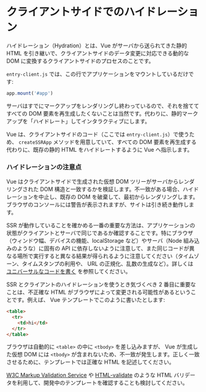 # クライアントサイドでのハイドレーション

ハイドレーション（Hydration）とは、Vue がサーバから送られてきた静的 HTML を引き継いで、クライアントサイドのデータ変更に対応できる動的な DOM に変換するクライアントサイドのプロセスのことです。

`entry-client.js` では、この行でアプリケーションをマウントしているだけです:

```js
app.mount('#app')
```

サーバはすでにマークアップをレンダリングし終わっているので、それを捨ててすべての DOM 要素を再生成したくないことは当然です。代わりに、静的マークアップを「ハイドレート」してインタラクティブにします。

Vue は、クライアントサイドのコード（ここでは `entry-client.js`）で使うため、 `createSSRApp` メソッドを用意していて、すべての DOM 要素を再生成する代わりに、既存の静的 HTML をハイドレートするように Vue へ指示します。

### ハイドレーションの注意点

Vue はクライアントサイドで生成された仮想 DOM ツリーがサーバからレンダリングされた DOM 構造と一致するかを検証します。不一致がある場合、ハイドレーションを中止し、既存の DOM を破棄して、最初からレンダリングします。ブラウザのコンソールには警告が表示されますが、サイトは引き続き動作します。

SSR が動作していることを確かめる一番の重要な方法は、アプリケーションの状態がクライアントとサーバで同じであるか確認することです。特にブラウザ（ウィンドウ幅、デバイスの機能、localStorage など）やサーバ（Node 組み込みのような）に固有の API に依存しないように注意して、また同じコードが異なる場所で実行すると異なる結果が得られるように注意してください（タイムゾーン、タイムスタンプの利用や、 URL の正規化、乱数の生成など）。詳しくは [ユニバーサルなコードを書く](./universal.md) を参照してください。

SSR とクライアントのハイドレーションを使うとき気づくべき 2 番目に重要なことは、不正確な HTML がブラウザによって変更される可能性があるということです。例えば、 Vue テンプレートでこのように書いたとします:

```html
<table>
  <tr>
    <td>hi</td>
  </tr>
</table>
```

ブラウザは自動的に `<table>` の中に `<tbody>` を差し込みますが、 Vue が生成した仮想 DOM には `<tbody>` が含まれないため、不一致が発生します。正しく一致させるために、テンプレートでは正確な HTML を記述してください。

[W3C Markup Validation Service](https://validator.w3.org/) や [HTML-validate](https://html-validate.org/) のような HTML バリデータを利用して、開発中のテンプレートを確認することも検討してください。
